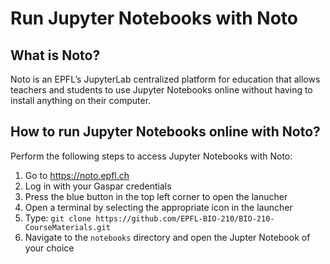# Run Jupyter Notebooks with Noto

## What is Noto?
Noto is an EPFL’s JupyterLab centralized platform for education that allows teachers and students to use Jupyter Notebooks online without having to install anything on their computer.

## How to run Jupyter Notebooks online with Noto?
Perform the following steps to access Jupyter Notebooks with Noto:
1. Go to https://noto.epfl.ch
2. Log in with your Gaspar credentials
3. Press the blue button in the top left corner to open the lanucher
4. Open a terminal by selecting the appropriate icon in the launcher
5. Type: `git clone https://github.com/EPFL-BIO-210/BIO-210-CourseMaterials.git`
6. Navigate to the `notebooks` directory and open the Jupter Notebook of your choice

